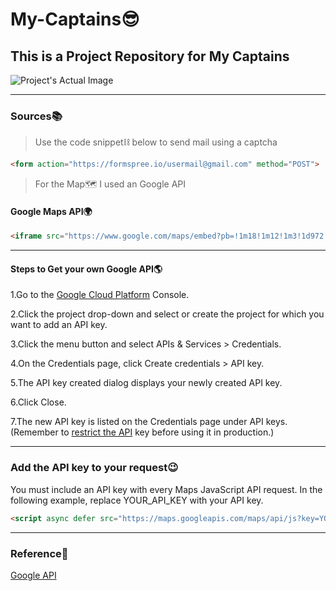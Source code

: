 # My-Captains😎

## This is a Project Repository for My Captains

![Project's Actual Image](https://user-images.githubusercontent.com/34863222/89726646-51968a00-da3a-11ea-8755-5a0cbdd596b2.PNG)

---

### Sources📚

>Use the code snippet⛓ below to send mail using a captcha

```html
<form action="https://formspree.io/usermail@gmail.com" method="POST">
```

>For the Map🗺 I used an Google API

#### Google Maps API🌍

```html
<iframe src="https://www.google.com/maps/embed?pb=!1m18!1m12!1m3!1d972.0337219145268!2d80.21373820953015!3d12.963219329845975!2m3!1f0!2f0!3f0!3m2!1i1024!2i768!4f13.1!3m3!1m2!1s0x3a525dbe61ae540f%3A0x938689daad97ba01!2sArumugam%20St%2C%20Ram%20Nagar%20South%2C%20Madipakkam%2C%20Chennai%2C%20Tamil%20Nadu%20600042!5e0!3m2!1sen!2sin!4v1594472620871!5m2!1sen!2sin" width="100%" height="100%" frameborder="0" style="border:0;" allowfullscreen="" aria-hidden="false" tabindex="0"></iframe>
```

---

#### Steps to Get your own Google API🌎

1.Go to the [Google Cloud Platform](https://console.cloud.google.com/google/maps-apis/new?project=portfolio-283012&folder=&organizationId=) Console.

2.Click the project drop-down and select or create the project for which you want to add an API key.

3.Click the menu button  and select APIs & Services > Credentials.

4.On the Credentials page, click Create credentials > API key.

5.The API key created dialog displays your newly created API key.

6.Click Close.

7.The new API key is listed on the Credentials page under API keys. (Remember to [restrict the API](https://developers.google.com/maps/documentation/javascript/get-api-key#restrict_key) key before using it in production.)

---

### Add the API key to your request😉

<p>You must include an API key with every Maps JavaScript API request. In the following example, replace YOUR_API_KEY with your API key.</p>

```html
<script async defer src="https://maps.googleapis.com/maps/api/js?key=YOUR_API_KEY&callback=initMap" type="text/javascript"></script>
```

---

### Reference🔖

[Google API](https://developers.google.com/maps/documentation/javascript/get-api-key)
